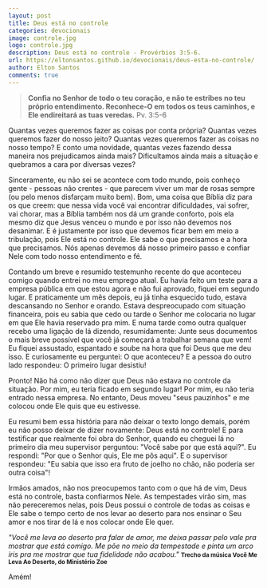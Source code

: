 ```yaml
---
layout: post
title: Deus está no controle
categories: devocionais
image: controle.jpg
logo: controle.jpg
description: Deus está no controle - Provérbios 3:5-6.
url: https://eltonsantos.github.io/devocionais/deus-esta-no-controle/
author: Elton Santos
comments: true
---
```


>__Confia no Senhor de todo o teu coração, e não te estribes no teu próprio entendimento.
Reconhece-O em todos os teus caminhos, e Ele endireitará as tuas veredas.__
 Pv. 3:5-6

<p class="intro"><span class="dropcap">Q</span>uantas vezes queremos fazer as coisas por conta própria? Quantas vezes queremos fazer do nosso jeito? Quantas vezes queremos fazer as coisas no nosso tempo? E conto uma novidade, quantas vezes fazendo dessa maneira nos prejudicamos ainda mais? Dificultamos ainda mais a situação e quebramos a cara por diversas vezes?</p>

Sinceramente, eu não sei se acontece com todo mundo, pois conheço gente - pessoas não crentes - que parecem viver um mar de rosas sempre (ou pelo menos disfarçam muito bem). Bom, uma coisa que Bíblia diz para os que creem: que nessa vida você vai encontrar dificuldades, vai sofrer, vai chorar, mas a Bíblia também nos dá um grande conforto, pois ela mesmo diz que Jesus venceu o mundo e por isso não devemos nos desanimar. E é justamente por isso que devemos ficar bem em meio a tribulação, pois Ele está no controle. Ele sabe o que precisamos e a hora que precisamos. Nós apenas devemos dá nosso primeiro passo e confiar Nele com todo nosso entendimento e fé.

Contando um breve e resumido testemunho recente do que aconteceu comigo quando entrei no meu emprego atual. Eu havia feito um teste para a empresa pública em que estou agora e não fui aprovado, fiquei em segundo lugar. E praticamente um mês depois, eu já tinha esquecido tudo, estava descansando no Senhor e orando. Estava despreocupado com situação financeira, pois eu sabia que cedo ou tarde o Senhor me colocaria no lugar em que Ele havia reservado pra mim. E numa tarde como outra qualquer recebo uma ligação de lá dizendo, resumidamente: Junte seus documentos o mais breve possível que você já começará a trabalhar semana que vem! Eu fiquei assustado, espantado e soube na hora que foi Deus que me deu isso. E curiosamente eu perguntei: O que aconteceu? E a pessoa do outro lado respondeu: O primeiro lugar desistiu!

Pronto! Não há como não dizer que Deus não estava no controle da situação. Por mim, eu teria ficado em segundo lugar! Por mim, eu não teria entrado nessa empresa. No entanto, Deus moveu "seus pauzinhos" e me colocou onde Ele quis que eu estivesse.

Eu resumi bem essa história para não deixar o texto longo demais, porém eu não posso deixar de dizer novamente: Deus está no controle! E para testificar que realmente foi obra do Senhor, quando eu cheguei lá no primeiro dia meu supervisor perguntou: "Você sabe por que está aqui?". Eu respondi: "Por que o Senhor quis, Ele me pôs aqui". E o supervisor respondeu: "Eu sabia que isso era fruto de joelho no chão, não poderia ser outra coisa"!

Irmãos amados, não nos preocupemos tanto com o que há de vim, Deus está no controle, basta confiarmos Nele. As tempestades virão sim, mas não pereceremos nelas, pois Deus possui o controle de todas as coisas e Ele sabe o tempo certo de nos levar ao deserto para nos ensinar o Seu amor e nos tirar de lá e nos colocar onde Ele quer.


<span class="gray">_"Você me leva ao deserto pra falar de amor, me deixa passar pelo vale pra mostrar  que está comigo.
Me põe  no meio da tempestade e pinta um arco iris pra me mostrar que tua fidelidade não acabou."_</span>
<small class="gray">
__Trecho da música Você Me Leva Ao Deserto, do Ministério Zoe__
</small>

Amém!
